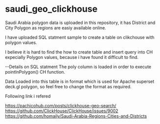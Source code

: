 # saudi_geo_clickhouse

Saudi Arabia polygon data is uploaded in this repository, it has District and City Polygon as regions are easiy available online.

I have uploaded SQL statment sample to create a table on clikchouse with polygon values.

I believe it is hard to find the how to create table and insert query into CH expecially Polygon values, because i have found it difficult to find.

--Details on SQL statment
The poly column is loaded in order to execute pointInPolygon() CH function.

Data Loaded into this table is in format which is used for Apache superset deck.gl polygon, so feel free to change the format as required. 

Following link i refered 

https://pachicohub.com/posts/clickhouse-geo-search/
https://github.com/ClickHouse/ClickHouse/issues/9002
https://github.com/homaily/Saudi-Arabia-Regions-Cities-and-Districts

